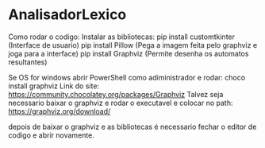# AnalisadorLexico
Como rodar o codigo:
Instalar as bibliotecas:
pip install customtkinter       (Interface de usuario)
pip install Pillow              (Pega a imagem feita pelo graphviz e joga para a interface)
pip install Graphviz            (Permite desenha os automatos resultantes)

Se OS for windows abrir PowerShell como adiministrador e rodar:
choco install graphviz
Link do site: https://community.chocolatey.org/packages/Graphviz
Talvez seja necessario baixar o graphviz e rodar o executavel e colocar no path:
https://graphviz.org/download/

depois de baixar o graphviz e as bibliotecas é necessario fechar o editor de codigo e abrir novamente. 